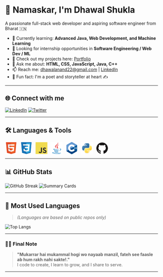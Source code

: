 # 🙏 Namaskar, I'm Dhawal Shukla  

A passionate full-stack web developer and aspiring software engineer from Bharat 🇮🇳

- 🌱 Currently learning: **Advanced Java, Web Development, and Machine Learning**
- 💼 Looking for internship opportunities in **Software Engineering / Web Dev / ML**
- 📂 Check out my projects here: [Portfolio](https://dhawalshankar.github.io/)
- 💬 Ask me about: **HTML, CSS, JavaScript, Java, C++**
- 📫 Reach me: dhawalanand22@gmail.com | [LinkedIn](https://www.linkedin.com/in/dhawalshukl/)
- 🧠 Fun fact: I'm a poet and storyteller at heart ✍️

---

## 🌐 Connect with me  

[![LinkedIn](https://img.shields.io/badge/LinkedIn-Dhawal%20Shukla-blue?style=flat&logo=linkedin)](https://www.linkedin.com/in/dhawalshukl/)
[![Twitter](https://img.shields.io/badge/Twitter-@dhawalshukla-blue?style=flat&logo=twitter)](https://x.com/dhawalshukl)

---

## 🛠️ Languages & Tools  

<div style="display:flex; gap:10px;">
  <img src="https://raw.githubusercontent.com/devicons/devicon/master/icons/html5/html5-original.svg" alt="HTML5" width="40" />
  <img src="https://raw.githubusercontent.com/devicons/devicon/master/icons/css3/css3-original.svg" alt="CSS3" width="40" />
  <img src="https://raw.githubusercontent.com/devicons/devicon/master/icons/javascript/javascript-original.svg" alt="JavaScript" width="40" />
  <img src="https://raw.githubusercontent.com/devicons/devicon/master/icons/java/java-original.svg" alt="Java" width="40" />
  <img src="https://raw.githubusercontent.com/devicons/devicon/master/icons/cplusplus/cplusplus-original.svg" alt="C++" width="40" />
  <img src="https://raw.githubusercontent.com/devicons/devicon/master/icons/python/python-original.svg" alt="Python" width="40" />
  <img src="https://raw.githubusercontent.com/devicons/devicon/master/icons/github/github-original.svg" alt="GitHub" width="40" />
</div>

---

## 📊 GitHub Stats  

![GitHub Streak](https://github-readme-streak-stats.herokuapp.com?user=DhawalShankar&theme=radical&hide_border=false)
![Summary Cards](https://github-profile-summary-cards.vercel.app/api/cards/profile-details?username=DhawalShankar&theme=radical)

---

## 🚀 Most Used Languages  

> *(Languages are based on public repos only)*

![Top Langs](https://github-readme-stats.vercel.app/api/top-langs/?username=DhawalShankar&layout=compact&langs_count=6&theme=radical&hide=html)

---

### 🙇‍♂️ Final Note  

> **"Mukarrar hai mukammal hogi wo nayaab manzil, fateh see faasle ab hum rakh nahi sakte!."**  
> I code to create, I learn to grow, and I share to serve.

---

